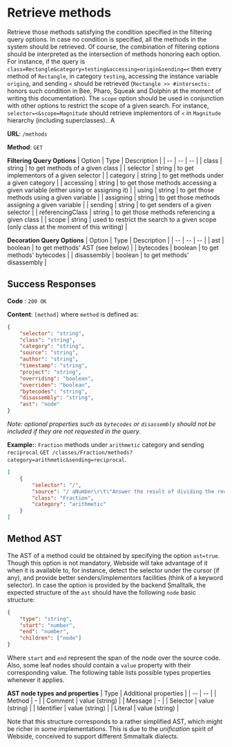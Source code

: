 # Retrieve methods
Retrieve those methods satisfying the condition specified in the filtering query options. In case no condition is specified, all the methods in the system should be retrieved. 
Of course, the combination of filtering options should be interpreted as the intersection of methods honoring each option. For instance, if the query is `class=Rectangle&category=testing&accessing=origin&sending=<` then every method of `Rectangle`, in category `testing`, accessing the instance variable `origing`, and sending `<` should be retrieved (`Rectangle >> #intersects:` honors such condition in Bee, Pharo, Squeak and Dolphin at the moment of writing this documentation). 
The `scope` option should be used in conjunction with other options to restrict the scope of a given search. For instance, `selector=<&scope=Magnitude` should retrieve implementors of `<` in `Magnitude` hierarchy (including superclasses)..
A


**URL**: `/methods`

**Method**: `GET`

**Filtering Query Options**
| Option | Type | Description |
| -- | -- | -- |
| class | string | to get methods of a given class |
| selector | string | to get implementors of a given selector |
| category | string | to get methods under a given category |
| accessing | string | to get those methods accessing a given variable (either using or assigning it) |
| using | string | to get those methods using a given variable |
| assigning | string | to get those methods assigning a given variable |
| sending | string | to get senders of a given selector |
| referencingClass | string | to get those methods referencing a given class |
| scope | string | used to restrict the search to a given scope (only class at the moment of this writing) |

**Decoration Query Options**
| Option | Type | Description |
| -- | -- | -- |
| ast | boolean | to get methods' AST (see below) |
| bytecodes | boolean | to get methods' bytecodes |
| disassembly | boolean | to get methods' disassembly |

## Success Responses

**Code** : `200 OK`

**Content**: `[method]` where `method` is defined as:
```json
{
    "selector": "string",
    "class": "string",
    "category": "string",
    "source": "string",
    "author": "string",
    "timestamp": "string",
    "project": "string",
    "overriding": "boolean",
	"overriden": "boolean",
    "bytecodes": "string",
	"disassembly": "string",
    "ast": "node"
}
```

_Note: optional properties such as `bytecodes` or `disassembly` should not be included if they are not requested in the query._

**Example:**: `Fraction` methods under `arithmetic` category and sending `reciprocal` `GET /classes/Fraction/methods?category=arithmetic&sending=reciprocal`.
```json
[
    {
        "selector": "/",
        "source": "/ aNumber\r\t\"Answer the result of dividing the receiver by aNumber.\"\r\taNumber isFraction\r\t\tifTrue: [^self * aNumber reciprocal].\r\t^ aNumber adaptToFraction: self andSend: #/",
        "class": "Fraction",
        "category": "arithmetic"
    }
]
```

## Method AST
The AST of a method could be obtained by specifying the option `ast=true`. Though this option is not mandatory, Webside will take advantage of it when it is available to, for instance, detect the selector under the cursor (if any), and provide better senders/implementors facilities (think of a keyword selector).
In case the option is provided by the backend Smalltalk, the expected structure of the `ast` should have the following `node` basic structure:

```json
{
    "type": "string",
    "start": "number",
    "end": "number",
    "children": ["node"]
}
```
Where `start` and `end` represent the span of the node over the source code.
Also, some leaf nodes should contain a `value` property with their corresponding value.
The following table lists possible types properties whenever it applies.

**AST node types and properties**
| Type | Additional properties |
| -- | -- |
| Method | - |
| Comment | value (string) |
| Message | - |
| Selector | value (string) |
| Identifier | value (string) |
| Literal | value (string) |

Note that this structure corresponds to a rather simplified AST, which might be richer in some implementations. This is due to the _unification_ spirit of Webside, conceived to support different Smmaltalk dialects.